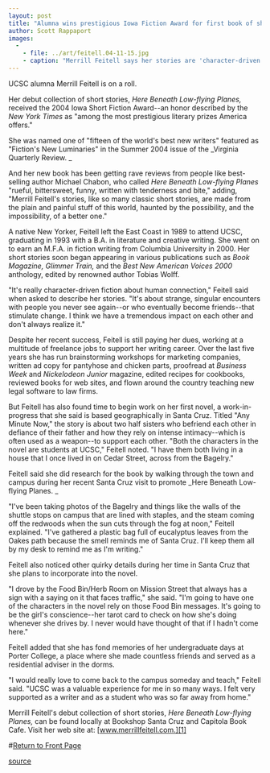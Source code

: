 ```yaml
---
layout: post
title: "Alumna wins prestigious Iowa Fiction Award for first book of short stories"
author: Scott Rappaport
images:
  -
    - file: ../art/feitell.04-11-15.jpg
    - caption: "Merrill Feitell says her stories are 'character-driven fiction about human connection.' Photo: Kim Albano"
---
```


UCSC alumna Merrill Feitell is on a roll.

Her debut collection of short stories, _Here Beneath Low-flying Planes,_ received the 2004 Iowa Short Fiction Award--an honor described by the _New York Times_ as "among the most prestigious literary prizes America offers."

She was named one of "fifteen of the world's best new writers" featured as "Fiction's New Luminaries" in the Summer 2004 issue of the _Virginia Quarterly Review. _

And her new book has been getting rave reviews from people like best-selling author Michael Chabon, who called _Here Beneath Low-flying Planes_ "rueful, bittersweet, funny, written with tenderness and bite," adding, "Merrill Feitell's stories, like so many classic short stories, are made from the plain and painful stuff of this world, haunted by the possibility, and the impossibility, of a better one."

A native New Yorker, Feitell left the East Coast in 1989 to attend UCSC, graduating in 1993 with a B.A. in literature and creative writing. She went on to earn an M.F.A. in fiction writing from Columbia University in 2000. Her short stories soon began appearing in various publications such as _Book Magazine, Glimmer Train,_ and the _Best New American Voices 2000_ anthology, edited by renowned author Tobias Wolff.

"It's really character-driven fiction about human connection," Feitell said when asked to describe her stories. "It's about strange, singular encounters with people you never see again--or who eventually become friends--that stimulate change. I think we have a tremendous impact on each other and don't always realize it."

Despite her recent success, Feitell is still paying her dues, working at a multitude of freelance jobs to support her writing career. Over the last five years she has run brainstorming workshops for marketing companies, written ad copy for pantyhose and chicken parts, proofread at _Business Week_ and _Nickelodeon Junior_ magazine, edited recipes for cookbooks, reviewed books for web sites, and flown around the country teaching new legal software to law firms.

But Feitell has also found time to begin work on her first novel, a work-in-progress that she said is based geographically in Santa Cruz. Titled "Any Minute Now," the story is about two half sisters who befriend each other in defiance of their father and how they rely on intense intimacy--which is often used as a weapon--to support each other. "Both the characters in the novel are students at UCSC," Feitell noted. "I have them both living in a house that I once lived in on Cedar Street, across from the Bagelry."

Feitell said she did research for the book by walking through the town and campus during her recent Santa Cruz visit to promote _Here Beneath Low-flying Planes. _

"I've been taking photos of the Bagelry and things like the walls of the shuttle stops on campus that are lined with staples, and the steam coming off the redwoods when the sun cuts through the fog at noon," Feitell explained. "I've gathered a plastic bag full of eucalyptus leaves from the Oakes path because the smell reminds me of Santa Cruz. I'll keep them all by my desk to remind me as I'm writing."

Feitell also noticed other quirky details during her time in Santa Cruz that she plans to incorporate into the novel.

"I drove by the Food Bin/Herb Room on Mission Street that always has a sign with a saying on it that faces traffic," she said. "I'm going to have one of the characters in the novel rely on those Food Bin messages. It's going to be the girl's conscience--her tarot card to check on how she's doing whenever she drives by. I never would have thought of that if I hadn't come here."

Feitell added that she has fond memories of her undergraduate days at Porter College, a place where she made countless friends and served as a residential adviser in the dorms.

"I would really love to come back to the campus someday and teach," Feitell said. "UCSC was a valuable experience for me in so many ways. I felt very supported as a writer and as a student who was so far away from home."

Merrill Feitell's debut collection of short stories, _Here Beneath Low-flying Planes,_ can be found locally at Bookshop Santa Cruz and Capitola Book Cafe. Visit her web site at: [www.merrillfeitell.com.][1]  

#[Return to Front Page][2]

[1]: http://www.merrillfeitell.com
[2]: http://currents.ucsc.edu/

[source](http://www1.ucsc.edu/currents/04-05/11-15/feitell.asp "Permalink to feitell")
